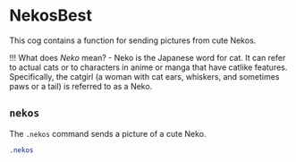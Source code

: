 # NekosBest

This cog contains a function for sending pictures from cute Nekos.

!!! What does *Neko* mean?
    - Neko is the Japanese word for cat. It can refer to actual cats or to characters in anime or manga that have catlike features. Specifically, the catgirl (a woman with cat ears, whiskers, and sometimes paws or a tail) is referred to as a Neko.


## `nekos`

The `.nekos` command sends a picture of a cute Neko.

```css
.nekos
```
